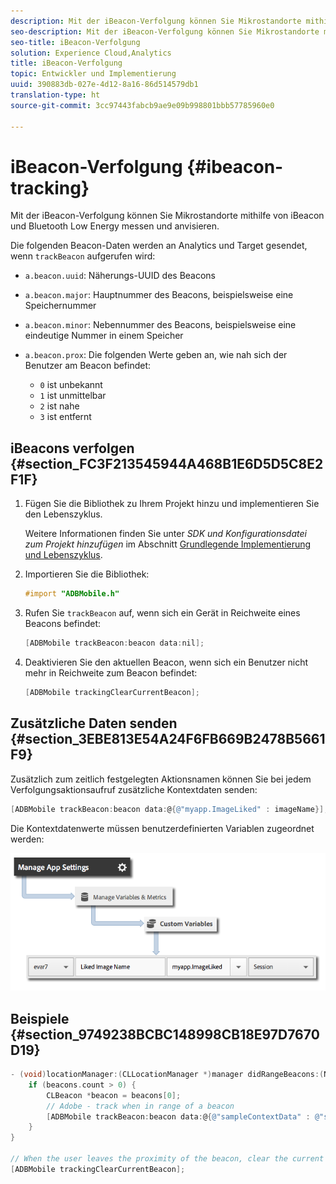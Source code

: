 ```yaml
---
description: Mit der iBeacon-Verfolgung können Sie Mikrostandorte mithilfe von iBeacon und Bluetooth Low Energy messen und anvisieren.
seo-description: Mit der iBeacon-Verfolgung können Sie Mikrostandorte mithilfe von iBeacon und Bluetooth Low Energy messen und anvisieren.
seo-title: iBeacon-Verfolgung
solution: Experience Cloud,Analytics
title: iBeacon-Verfolgung
topic: Entwickler und Implementierung
uuid: 390883db-027e-4d12-8a16-86d514579db1
translation-type: ht
source-git-commit: 3cc97443fabcb9ae9e09b998801bbb57785960e0

---
```



# iBeacon-Verfolgung {#ibeacon-tracking}

Mit der iBeacon-Verfolgung können Sie Mikrostandorte mithilfe von iBeacon und Bluetooth Low Energy messen und anvisieren.

Die folgenden Beacon-Daten werden an Analytics und Target gesendet, wenn `trackBeacon` aufgerufen wird:

* `a.beacon.uuid`: Näherungs-UUID des Beacons
* `a.beacon.major`: Hauptnummer des Beacons, beispielsweise eine Speichernummer
* `a.beacon.minor`: Nebennummer des Beacons, beispielsweise eine eindeutige Nummer in einem Speicher
* `a.beacon.prox`: Die folgenden Werte geben an, wie nah sich der Benutzer am Beacon befindet:

   * `0` ist unbekannt
   * `1` ist unmittelbar
   * `2` ist nahe
   * `3` ist entfernt

## iBeacons verfolgen {#section_FC3F213545944A468B1E6D5D5C8E2F1F}

1. Fügen Sie die Bibliothek zu Ihrem Projekt hinzu und implementieren Sie den Lebenszyklus.

   Weitere Informationen finden Sie unter *SDK und Konfigurationsdatei zum Projekt hinzufügen* im Abschnitt [Grundlegende Implementierung und Lebenszyklus](/help/ios/getting-started/dev-qs.md).
1. Importieren Sie die Bibliothek:

   ```objective-c
   #import "ADBMobile.h"
   ```

1. Rufen Sie `trackBeacon` auf, wenn sich ein Gerät in Reichweite eines Beacons befindet:

   ```objective-c
   [ADBMobile trackBeacon:beacon data:nil];
   ```

1. Deaktivieren Sie den aktuellen Beacon, wenn sich ein Benutzer nicht mehr in Reichweite zum Beacon befindet:

   ```objective-c
   [ADBMobile trackingClearCurrentBeacon];
   ```

## Zusätzliche Daten senden {#section_3EBE813E54A24F6FB669B2478B5661F9}

Zusätzlich zum zeitlich festgelegten Aktionsnamen können Sie bei jedem Verfolgungsaktionsaufruf zusätzliche Kontextdaten senden:

```objective-c
[ADBMobile trackBeacon:beacon data:@{@"myapp.ImageLiked" : imageName}];
```

Die Kontextdatenwerte müssen benutzerdefinierten Variablen zugeordnet werden:

![](assets/map-variable-context-ltv.png)

## Beispiele {#section_9749238BCBC148998CB18E97D7670D19}

```objective-c
- (void)locationManager:(CLLocationManager *)manager didRangeBeacons:(NSArray *)beacons inRegion:(CLBeaconRegion *)region { 
    if (beacons.count > 0) { 
        CLBeacon *beacon = beacons[0]; 
        // Adobe - track when in range of a beacon 
        [ADBMobile trackBeacon:beacon data:@{@"sampleContextData" : @"sampleContextDataVal"}]; 
    } 
} 
 
// When the user leaves the proximity of the beacon, clear the current beacon 
[ADBMobile trackingClearCurrentBeacon];
```

